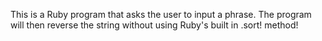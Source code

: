 This is a Ruby program that asks the user to input a phrase.  The program will then reverse the string without using Ruby's built in .sort! method!
